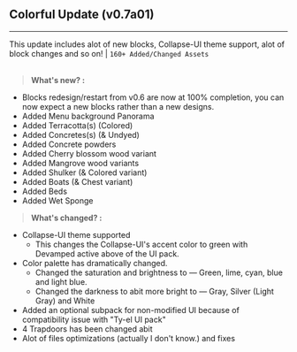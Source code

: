 ## Colorful Update (v0.7a01)
---
This update includes alot of new blocks, Collapse-UI theme support, alot of block changes and so on! | `160+ Added/Changed Assets` <br><br>
> **What's new? :**
- Blocks redesign/restart from v0.6 are now at 100% completion, you can now expect a new blocks rather than a new designs.
- Added Menu background Panorama
- Added Terracotta(s) (Colored)
- Added Concretes(s) (& Undyed)
- Added Concrete powders
- Added Cherry blossom wood variant
- Added Mangrove wood variants
- Added Shulker (& Colored variant)
- Added Boats (& Chest variant)
- Added Beds
- Added Wet Sponge

> **What's changed? :**
- Collapse-UI theme supported
  - This changes the Collapse-UI's accent color to green with Devamped active above of the UI pack.
- Color palette has dramatically changed.
  - Changed the saturation and brightness to — Green, lime, cyan, blue and light blue.
  - Changed the darkness to abit more bright to — Gray, Silver (Light Gray) and White
- Added an optional subpack for non-modified UI because of compatibility issue with "Ty-el UI pack"
- 4 Trapdoors has been changed abit
- Alot of files optimizations (actually I don't know.) and fixes